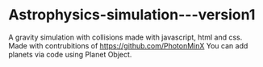 # Astrophysics-simulation---version1
A gravity simulation with collisions made with javascript, html and css.
Made with contrubitions of https://github.com/PhotonMinX
You can add planets via code using Planet Object.

